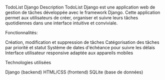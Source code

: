 TodoList Django
Description
TodoList Django est une application web de gestion de tâches développée avec le framework Django. Cette application permet aux utilisateurs de créer, organiser et suivre leurs tâches quotidiennes dans une interface intuitive et conviviale.

Fonctionnalités:

Création, modification et suppression de tâches
Catégorisation des tâches par priorité et statut
Système de dates d'échéance pour suivre les délais
Interface utilisateur responsive adaptée aux appareils mobiles


Technologies utilisées

Django (backend)
HTML/CSS (frontend)
SQLite (base de données)

